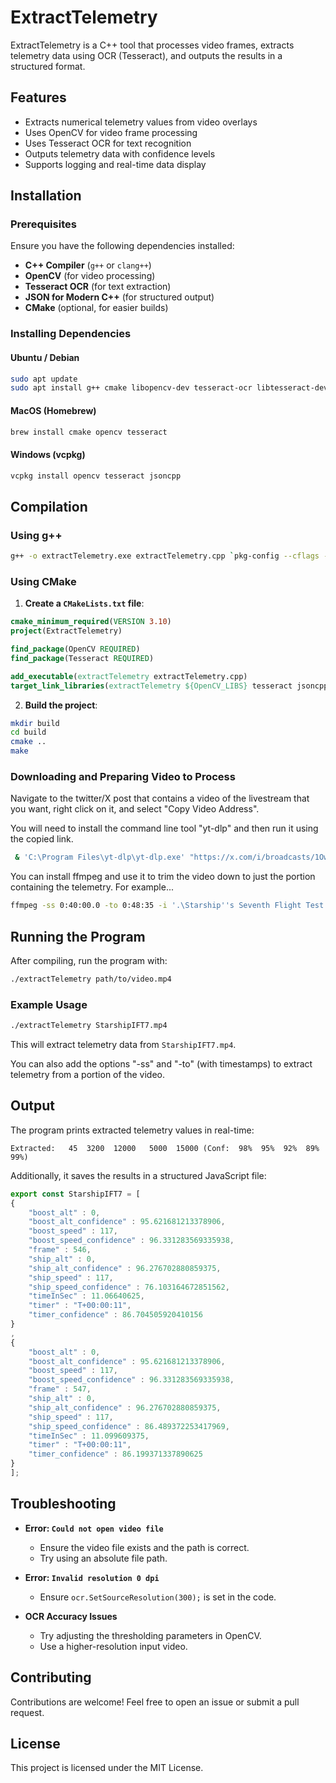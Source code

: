 # ExtractTelemetry

ExtractTelemetry is a C++ tool that processes video frames, extracts telemetry data using OCR (Tesseract), and outputs the results in a structured format.

## **Features**
- Extracts numerical telemetry values from video overlays
- Uses OpenCV for video frame processing
- Uses Tesseract OCR for text recognition
- Outputs telemetry data with confidence levels
- Supports logging and real-time data display

## **Installation**

### **Prerequisites**
Ensure you have the following dependencies installed:

- **C++ Compiler** (`g++` or `clang++`)
- **OpenCV** (for video processing)
- **Tesseract OCR** (for text extraction)
- **JSON for Modern C++** (for structured output)
- **CMake** (optional, for easier builds)

### **Installing Dependencies**
#### **Ubuntu / Debian**
```sh
sudo apt update
sudo apt install g++ cmake libopencv-dev tesseract-ocr libtesseract-dev libleptonica-dev
```

#### **MacOS (Homebrew)**
```sh
brew install cmake opencv tesseract
```

#### **Windows (vcpkg)**
```sh
vcpkg install opencv tesseract jsoncpp
```

## **Compilation**
### **Using g++**
```sh
g++ -o extractTelemetry.exe extractTelemetry.cpp `pkg-config --cflags --libs opencv4 jsoncpp` -llept -ltesseract -std=c++17
```

### **Using CMake**
1. **Create a `CMakeLists.txt` file**:
```cmake
cmake_minimum_required(VERSION 3.10)
project(ExtractTelemetry)

find_package(OpenCV REQUIRED)
find_package(Tesseract REQUIRED)

add_executable(extractTelemetry extractTelemetry.cpp)
target_link_libraries(extractTelemetry ${OpenCV_LIBS} tesseract jsoncpp)
```
2. **Build the project**:
```sh
mkdir build
cd build
cmake ..
make
```

### Downloading and Preparing Video to Process

Navigate to the twitter/X post that contains a video of the livestream that you want, right click on it, and select "Copy Video Address".

You will need to install the command line tool "yt-dlp" and then run it using the copied link.

```sh
 & 'C:\Program Files\yt-dlp\yt-dlp.exe' "https://x.com/i/broadcasts/1OwGWNYrzZVKQ"
```

You can install ffmpeg and use it to trim the video down to just the portion containing the telemetry. For example...

```sh
ffmpeg -ss 0:40:00.0 -to 0:48:35 -i '.\Starship''s Seventh Flight Test [1OwGWNYrzZVKQ].mp4' StarshipIFT7.mp4
````

## **Running the Program**
After compiling, run the program with:
```sh
./extractTelemetry path/to/video.mp4
```

### **Example Usage**
```sh
./extractTelemetry StarshipIFT7.mp4
```

This will extract telemetry data from `StarshipIFT7.mp4`.

You can also add the options "-ss" and "-to" (with timestamps) to extract telemetry from a portion of the video.

## **Output**
The program prints extracted telemetry values in real-time:
```
Extracted:   45  3200  12000   5000  15000 (Conf:  98%  95%  92%  89%  99%)
```
Additionally, it saves the results in a structured JavaScript file:
```js
export const StarshipIFT7 = [
{
	"boost_alt" : 0,
	"boost_alt_confidence" : 95.621681213378906,
	"boost_speed" : 117,
	"boost_speed_confidence" : 96.331283569335938,
	"frame" : 546,
	"ship_alt" : 0,
	"ship_alt_confidence" : 96.276702880859375,
	"ship_speed" : 117,
	"ship_speed_confidence" : 76.103164672851562,
	"timeInSec" : 11.06640625,
	"timer" : "T+00:00:11",
	"timer_confidence" : 86.704505920410156
}
,
{
	"boost_alt" : 0,
	"boost_alt_confidence" : 95.621681213378906,
	"boost_speed" : 117,
	"boost_speed_confidence" : 96.331283569335938,
	"frame" : 547,
	"ship_alt" : 0,
	"ship_alt_confidence" : 96.276702880859375,
	"ship_speed" : 117,
	"ship_speed_confidence" : 86.489372253417969,
	"timeInSec" : 11.099609375,
	"timer" : "T+00:00:11",
	"timer_confidence" : 86.199371337890625
}
];
```

## **Troubleshooting**
- **Error: `Could not open video file`**
  - Ensure the video file exists and the path is correct.
  - Try using an absolute file path.
  
- **Error: `Invalid resolution 0 dpi`**
  - Ensure `ocr.SetSourceResolution(300);` is set in the code.

- **OCR Accuracy Issues**
  - Try adjusting the thresholding parameters in OpenCV.
  - Use a higher-resolution input video.

## **Contributing**
Contributions are welcome! Feel free to open an issue or submit a pull request.

## **License**
This project is licensed under the MIT License.

